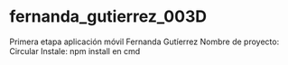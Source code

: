 # fernanda_gutierrez_003D
Primera etapa aplicación móvil
Fernanda Gutíerrez
Nombre de proyecto: Circular
Instale: npm install en cmd
